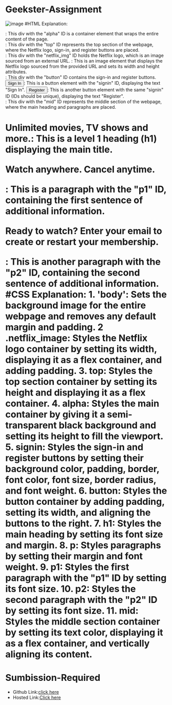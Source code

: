 # Geekster-Assignment
![image](https://github.com/namishagurunani/Geekster-Assignments/assets/126158413/f127468a-a8c3-43c4-815a-0c7ecd8c9859)
 #HTML
 Explanation:
<div id="alpha">: This div with the "alpha" ID is a container element that wraps the entire content of the page.
<div id="top">: This div with the "top" ID represents the top section of the webpage, where the Netflix logo, sign-in, and register buttons are placed.
<div id="netflix_img">: This div with the "netflix_img" ID holds the Netflix logo, which is an image sourced from an external URL.
<img src>: This is an image element that displays the Netflix logo sourced from the provided URL and sets its width and height attributes.
<div id="button">: This div with the "button" ID contains the sign-in and register buttons.
<button id="signin">Sign In</button>: This is a button element with the "signin" ID, displaying the text "Sign In".
<button id="signin">Register</button>: This is another button element with the same "signin" ID (IDs should be unique), displaying the text "Register".
<div id="mid">: This div with the "mid" ID represents the middle section of the webpage, where the main heading and paragraphs are placed.
<h1>Unlimited movies, TV shows and more.: This is a level 1 heading (h1) displaying the main title.
<p id="p1">Watch anywhere. Cancel anytime.</p>: This is a paragraph with the "p1" ID, containing the first sentence of additional information.
<p id="p2">Ready to watch? Enter your email to create or restart your membership.</p>: This is another paragraph with the "p2" ID, containing the second sentence of additional information.
 #CSS
Explanation:
1. 'body': Sets the background image for the entire webpage and removes any default margin and padding.
2 .netflix_image: Styles the Netflix logo container by setting its width, displaying it as a flex container, and adding padding.
3. top: Styles the top section container by setting its height and displaying it as a flex container.
4. alpha: Styles the main container by giving it a semi-transparent black background and setting its height to fill the viewport.
5. signin: Styles the sign-in and register buttons by setting their background color, padding, border, font color, font size, border radius, and font weight.
6. button: Styles the button container by adding padding, setting its width, and aligning the buttons to the right.
7. h1: Styles the main heading by setting its font size and margin.
8. p: Styles paragraphs by setting their margin and font weight.
9. p1: Styles the first paragraph with the "p1" ID by setting its font size.
10. p2: Styles the second paragraph with the "p2" ID by setting its font size.
11. mid: Styles the middle section container by setting its text color, displaying it as a flex container, and vertically aligning its content.

# Sumbission-Required
- Github Link:[click here](https://github.com/namishagurunani/Geekster-Assignments)
- Hosted Link:[Click here](https://namishagurunani.github.io/Geekster-Assignments/Netflix/index.html) 
